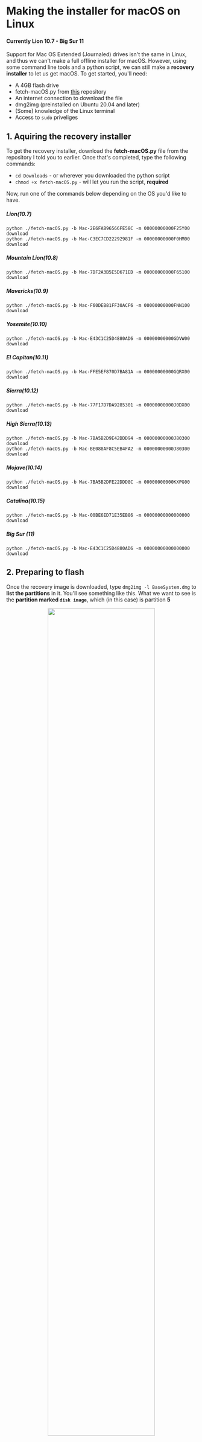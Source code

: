 # Making the installer for macOS on Linux
#### Currently Lion 10.7 - Big Sur 11

Support for Mac OS Extended (Journaled) drives isn't the same in Linux, and thus we can't make a full offline installer for macOS. However, using some command line tools and a python script, we can still make a **recovery installer** to let us get macOS. To get started, you'll need:

* A 4GB flash drive
* fetch-macOS.py from <a href="https://github.com/kholia/OSX-KVM">this</a> repository
* An internet connection to download the file
* dmg2img (preinstalled on Ubuntu 20.04 and later)
* (Some) knowledge of the Linux terminal
* Access to `sudo` priveliges

## 1. Aquiring the recovery installer

To get the recovery installer, download the **fetch-macOS.py** file from the repository I told you to earlier. Once that's completed, type the following commands:

* `cd Downloads` - or wherever you downloaded the python script
* `chmod +x fetch-macOS.py` - will let you run the script, **required**

Now, run one of the commands below depending on the OS you'd like to have.

##### Lion(10.7)  
`python ./fetch-macOS.py -b Mac-2E6FAB96566FE58C -m 00000000000F25Y00 download`  
`python ./fetch-macOS.py -b Mac-C3EC7CD22292981F -m 00000000000F0HM00 download`  

##### Mountain Lion(10.8)  
`python ./fetch-macOS.py -b Mac-7DF2A3B5E5D671ED -m 00000000000F65100 download`  

##### Mavericks(10.9)  
`python ./fetch-macOS.py -b Mac-F60DEB81FF30ACF6 -m 00000000000FNN100 download`  

##### Yosemite(10.10)  
`python ./fetch-macOS.py -b Mac-E43C1C25D4880AD6 -m 00000000000GDVW00 download`  

##### El Capitan(10.11)  
`python ./fetch-macOS.py -b Mac-FFE5EF870D7BA81A -m 00000000000GQRX00 download`  

##### Sierra(10.12)  
`python ./fetch-macOS.py -b Mac-77F17D7DA9285301 -m 00000000000J0DX00 download`  

##### High Sierra(10.13)  
`python ./fetch-macOS.py -b Mac-7BA5B2D9E42DDD94 -m 00000000000J80300 download`  
`python ./fetch-macOS.py -b Mac-BE088AF8C5EB4FA2 -m 00000000000J80300 download`  

##### Mojave(10.14)
`python ./fetch-macOS.py -b Mac-7BA5B2DFE22DDD8C -m 00000000000KXPG00 download`  

##### Catalina(10.15)
`python ./fetch-macOS.py -b Mac-00BE6ED71E35EB86 -m 00000000000000000 download`  

##### Big Sur (11)
`python ./fetch-macOS.py -b Mac-E43C1C25D4880AD6 -m 00000000000000000 download ` 


## 2. Preparing to flash

Once the recovery image is downloaded, type `dmg2img -l BaseSystem.dmg` to **list the partitions** in it. You'll see something like this. What we want to see is the **partition marked `disk image`**, which (in this case) is partition **5**

<p align=center>
<img src="https://raw.githubusercontent.com/Doregon/hackintosh-guides/main/images/fetch-on-linux-2.png" width=75%>
</p>

Now that you know which partition the recovery disk image is located on, **connect your USB**, wait for it to mount, and then type `lsblk` to list the drive blocks on your system. **Your USB will probably be located on an sdX block.**

<p align=center>
<img src="https://raw.githubusercontent.com/Doregon/hackintosh-guides/main/images/fetch-on-linux-3.png" width=75%>
</p>

Once you **identify your USB's block mount point**, type in `sudo gdisk /dev/sdX` (where the X is the third letter in your USB's mount point name). You'll be presented **with a screen similar to this.**

<p align=center>
<img src="https://raw.githubusercontent.com/Doregon/hackintosh-guides/main/images/fetch-on-linux-4.png" width=75%>
</p>

Type `o` to add a protective MBR overwrite task to the queue. It will **warn that it will delete all partitions.** Press `y` to confirm.

<p align=center>
<img src="https://raw.githubusercontent.com/Doregon/hackintosh-guides/main/images/fetch-on-linux-5.png" width=75%>
</p>

Next, type `n` to create a new partition, and set the following parameters to make an EFI partition:

* `Partition number:` leave blank  
* `First sector:` leave blank  
* `Last sector:` +200M  
* `Hex code:` 0700 (Microsoft Basic Data)  

Type `n` again, and set these parameters to make the recovery installer partition:

* `Partition number:` leave blank  
* `First sector:` leave blank  
* `Last sector:` leave blank  
* `Hex code:` af00 (Apple HFS+)  

Once that's all done, type `w` to write your changes. It will warn you once more, press `y` to confirm that you want to format the USB. Once it's finished, it will automatically exit **and tell you that the old partition table is still being used.** To fix this, run `partprobe /dev/sdX` in your terminal or unplug/replug your USB. If those don't work, a simple reboot works too. (It's not doing it in my case because I'm using the same partition sizes.)

<p align=center>
<img src="https://raw.githubusercontent.com/Doregon/hackintosh-guides/main/images/fetch-on-linux-6.png" width=75%>
</p>

## 3. Making the USB

Now, it's all formatted and ready for you to flash the image. Type in `sudo dmg2img -p Y -i BaseSystem.dmg -o /dev/sdX2`, where **Y is the partition number you gathered earlier, and X is still the third letter of the USB device block.** This will write the contents of the recovery image onto the USB's Apple HFS+ partition. This could take a while, I'm using a solid state drive and it took about 2-3 minutes.

<p align=center>
<img src="https://raw.githubusercontent.com/Doregon/hackintosh-guides/main/images/fetch-on-linux-7.png" width=75%>
</p>

## 4. Next steps

If you need new kexts for the release you chose but are like me and don't want to accidently delete your current OS in case something goes wrong, you can **copy your current EFI folder** to the USB's EFI partition and use that to test. If a kext doesn't work with the OS release you selected, check out **kext.me**, a nice catalog of kexts, bootloaders, and guides for you to enjoy.
